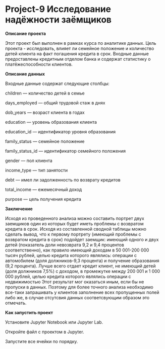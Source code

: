 # Project-9 Исследование надёжности заёмщиков
**Описание проекта**

Этот проект был выполнен в рамках курса по аналитике данных. Цель проекта - исследовать, влияет ли семейное положение и количество детей клиента на факт погашения кредита в срок. Входные данные предоставлены кредитным отделом банка и содержат статистику о платёжеспособности клиентов.

**Описание данных**

Входные данные содержат следующие столбцы:


children — количество детей в семье

days_employed — общий трудовой стаж в днях

dob_years — возраст клиента в годах

education — уровень образования клиента

education_id — идентификатор уровня образования

family_status — семейное положение

family_status_id — идентификатор семейного положения

gender — пол клиента

income_type — тип занятости

debt — имел ли задолженность по возврату кредитов

total_income — ежемесячный доход

purpose — цель получения кредита

**Заключение**

Исходя из проведенного анализа можно составить портрет двух заемщиков один из которых будет иметь проблемы с возвратом кредита в срок. Исходя из составленной сводной таблицы можно сделать вывод, что к первому портрету (имеющий проблемы с возвратом кредита в срок) подойдет заемщик: имеющий одного и двух детей (показатель доли невозврата 9,2 и 9,4 процентов соответственно), как правило имеющий доходам в 50 001-200 000 тысяч рублей, целью кредита которого являлись: операции с автомобилем (доля должников-9,3 процента) и получение образования (9,2 процента). Лучше всего отдает кредит клиент, не имеющий детей (доля должников 7,5%) с доходом, в промежутке между 200 001 и 1 000 000 рублей, целью кредита которого являлись операции с недвижимостью Этот результат мог оказаться иным, если бы не пропуски в данных. Поэтому для более точного анализа необходимо все-таки запрашивать у клиентов заполнение всех пропущенных полей либо же, в случае отсутсвия данных соответсвующим образом это отмечать.

**Как запустить проект**

Установите Jupyter Notebook или Jupyter Lab.

Откройте файл с проектом в Jupyter.

Запустите все ячейки по порядку.
